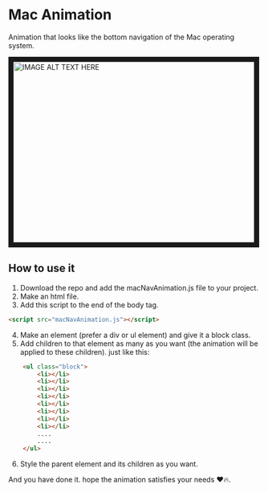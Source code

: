 # Mac Animation
Animation that looks like the bottom navigation of the Mac operating system.

<a href="http://www.youtube.com/watch?feature=player_embedded&v=mKUP2uq5O40" target="_blank"><img src="http://img.youtube.com/vi/mKUP2uq5O40/0.jpg" 
alt="IMAGE ALT TEXT HERE" width="480" height="360" border="10" /></a>

## How to use it
1. Download the repo and add the macNavAnimation.js file to your project.
2. Make an html file.
3. Add this script to the end of the body tag.
```html
<script src="macNavAnimation.js"></script>
```
4. Make an element (prefer a div or ul element) and give it a block class.
5. Add children to that element as many as you want (the animation will be applied to these children).
just like this:
```html
    <ul class="block">
        <li></li>
        <li></li>
        <li></li>
        <li></li>
        <li></li>
        <li></li>
        <li></li>
        <li></li>
        ....
        ....
    </ul>
```
6. Style the parent element and its children as you want.

And you have done it. hope the animation satisfies your needs ❤️🔥.
